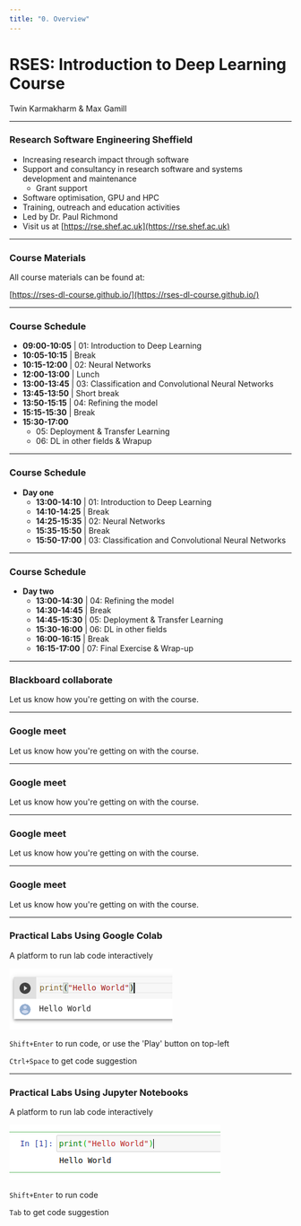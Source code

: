 ```yaml
---
title: "0. Overview"
---
```


# RSES: Introduction to Deep Learning Course

Twin Karmakharm & Max Gamill


---

<!-- .slide: data-background="assets/img/rse-logo.svg" -->
<!-- .slide: data-background-opacity="0.2" -->

### Research Software Engineering Sheffield

* Increasing research impact through software
* Support and consultancy in research software and systems development and maintenance
    * Grant support
* Software optimisation, GPU and HPC
* Training, outreach and education activities
* Led by Dr. Paul Richmond
* Visit us at [https://rse.shef.ac.uk](https://rse.shef.ac.uk)

---

### Course Materials

All course materials can be found at:

[https://rses-dl-course.github.io/](https://rses-dl-course.github.io/)


---
### Course Schedule

* **09:00-10:05** | 01: Introduction to Deep Learning
* **10:05-10:15** | Break
* **10:15-12:00** | 02: Neural Networks
* **12:00-13:00** | Lunch
* **13:00-13:45** | 03: Classification and Convolutional Neural Networks
* **13:45-13:50** | Short break
* **13:50-15:15** | 04: Refining the model
* **15:15-15:30** | Break
* **15:30-17:00**
  * 05: Deployment & Transfer Learning
  * 06: DL in other fields & Wrapup

---
<!-- .slide: data-visibility="hidden" -->
### Course Schedule

* **Day one**
  * **13:00-14:10** | 01: Introduction to Deep Learning
  * **14:10-14:25** | Break
  * **14:25-15:35** | 02: Neural Networks
  * **15:35-15:50** | Break
  * **15:50-17:00** | 03: Classification and Convolutional Neural Networks
  
---
<!-- .slide: data-visibility="hidden" -->
### Course Schedule

* **Day two**
  * **13:00-14:30** | 04: Refining the model
  * **14:30-14:45** | Break
  * **14:45-15:30** | 05: Deployment & Transfer Learning
  * **15:30-16:00** | 06: DL in other fields
  * **16:00-16:15** | Break
  * **16:15-17:00** | 07: Final Exercise & Wrap-up
  
---

### Blackboard collaborate

Let us know how you're getting on with the course. 

<object type="image/svg+xml" data="assets/img/bbcolab.svg" style="background: white; width: 70%; height: auto;">
<param id="layer2" class="fragment" />
<param id="layer3" class="fragment" />
<param id="layer4" class="fragment" />
</object>


---
<!-- .slide: data-visibility="hidden" -->
### Google meet

Let us know how you're getting on with the course. 

<object type="image/svg+xml" data="assets/img/gmeet1.svg" style="background: white; width: 50%; height: auto;">
</object>


---
<!-- .slide: data-visibility="hidden" -->
### Google meet

Let us know how you're getting on with the course. 

<object type="image/svg+xml" data="assets/img/gmeet2.svg" style="background: white; width: 50%; height: auto;">
</object>


---
<!-- .slide: data-visibility="hidden" -->
### Google meet

Let us know how you're getting on with the course. 

<object type="image/svg+xml" data="assets/img/gmeet3.svg" style="background: white; width: 50%; height: auto;">
</object>


---
<!-- .slide: data-visibility="hidden" -->
### Google meet

Let us know how you're getting on with the course. 

<object type="image/svg+xml" data="assets/img/gmeet4.svg" style="background: white; width: 50%; height: auto;">
</object>


---

### Practical Labs Using Google Colab
A platform to run lab code interactively

<img src="assets/img/colab-cell.png"/>

`Shift+Enter` to run code, or use the 'Play' button on top-left 

`Ctrl+Space` to get code suggestion

---


### Practical Labs Using Jupyter Notebooks
A platform to run lab code interactively

<img src="assets/img/jupyter-cell.png"/>

`Shift+Enter` to run code

`Tab` to get code suggestion


